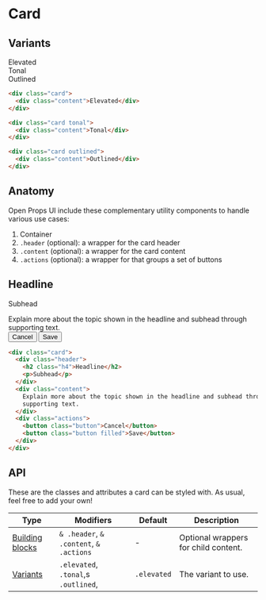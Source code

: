 <style scoped>
	@import "../../../src/button/button-base.css";
  @import "../../../src/button/button-variants.css";
  @import "../../../src/surfaces/card.css";

	.anatomy {
    outline: var(--_anatomy-border);
    outline-offset: 3px;
		:is(.header, .content, .actions) {
			outline: var(--_anatomy-border);
			outline-offset: -2px;
		}
	}
</style>

# Card

## Variants

<div class="example-wrapper">
   <div class="example stack">

<div class="card"><div class="content">Elevated</div></div>

<div class="card tonal"><div class="content">Tonal</div></div>

<div class="card outlined"><div class="content">Outlined</div></div>

  </div>

```html
<div class="card">
  <div class="content">Elevated</div>
</div>

<div class="card tonal">
  <div class="content">Tonal</div>
</div>

<div class="card outlined">
  <div class="content">Outlined</div>
</div>
```

</div>

## Anatomy

Open Props UI include these complementary utility components to handle various use cases:

1. Container
2. `.header` (optional): a wrapper for the card header
3. `.content` (optional): a wrapper for the card content
4. `.actions` (optional): a wrapper for that groups a set of buttons

<div class="example-wrapper">
   <div class="example stack">

<div class="card anatomy">
		<div class="header">
			<h2 class="h4">Headline</h2>
			<p>Subhead</p>
		</div>
		<div class="content">Explain more about the topic shown in the headline and subhead through supporting text.</div>
		<div class="actions">
			<button class="button">Cancel</button>
			<button class="button filled">Save</button>
		</div>
	</div>

  </div>

```html
<div class="card">
  <div class="header">
    <h2 class="h4">Headline</h2>
    <p>Subhead</p>
  </div>
  <div class="content">
    Explain more about the topic shown in the headline and subhead through
    supporting text.
  </div>
  <div class="actions">
    <button class="button">Cancel</button>
    <button class="button filled">Save</button>
  </div>
</div>
```

</div>

## API

These are the classes and attributes a card can be styled with. As usual, feel free to add your own!

| Type                                | Modifiers                               | Default     | Description                          |
| ----------------------------------- | --------------------------------------- | ----------- | ------------------------------------ |
| [Building blocks](#building-blocks) | `& .header`, `& .content`, `& .actions` | -           | Optional wrappers for child content. |
| [Variants](#variants)               | `.elevated`, `.tonal`,s `.outlined`,    | `.elevated` | The variant to use.                  |
